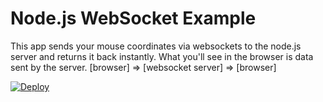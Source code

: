 # Node.js WebSocket Example
This app sends your mouse coordinates via websockets to the node.js server and returns it back instantly. What you'll see in the browser is data sent by the server.
[browser] => [websocket server] => [browser]

[![Deploy](https://www.herokucdn.com/deploy/button.svg)](https://heroku.com/deploy)
